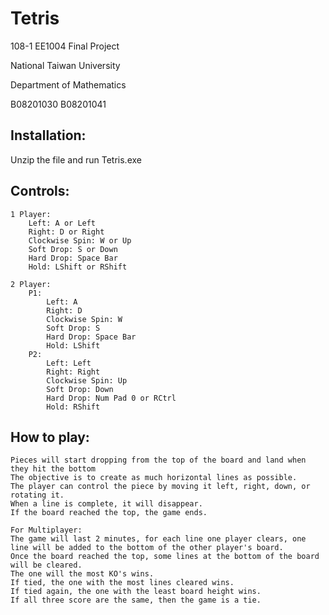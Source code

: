 # Tetris
108-1 EE1004 Final Project

National Taiwan University

Department of Mathematics

B08201030 B08201041

## Installation:
Unzip the file and run Tetris.exe

## Controls:
```
1 Player:
	Left: A or Left
	Right: D or Right
	Clockwise Spin: W or Up
	Soft Drop: S or Down
	Hard Drop: Space Bar
	Hold: LShift or RShift

2 Player:
	P1:
		Left: A
		Right: D
		Clockwise Spin: W
		Soft Drop: S
		Hard Drop: Space Bar
		Hold: LShift
	P2:
		Left: Left
		Right: Right
		Clockwise Spin: Up
		Soft Drop: Down
		Hard Drop: Num Pad 0 or RCtrl
		Hold: RShift
```			
## How to play:
```
Pieces will start dropping from the top of the board and land when they hit the bottom
The objective is to create as much horizontal lines as possible.
The player can control the piece by moving it left, right, down, or rotating it.
When a line is complete, it will disappear.
If the board reached the top, the game ends. 
```

```
For Multiplayer:
The game will last 2 minutes, for each line one player clears, one line will be added to the bottom of the other player's board.
Once the board reached the top, some lines at the bottom of the board will be cleared.
The one will the most KO's wins.
If tied, the one with the most lines cleared wins.
If tied again, the one with the least board height wins.
If all three score are the same, then the game is a tie.
```
